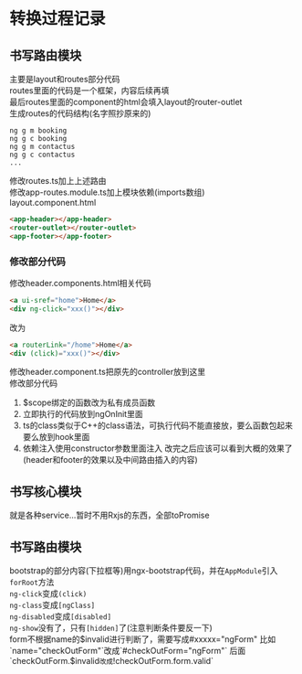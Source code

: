 # 转换过程记录
## 书写路由模块
主要是layout和routes部分代码  
routes里面的代码是一个框架，内容后续再填  
最后routes里面的component的html会填入layout的router-outlet  
生成routes的代码结构(名字照抄原来的)
```text
ng g m booking
ng g c booking
ng g m contactus
ng g c contactus
...
```
修改routes.ts加上上述路由  
修改app-routes.module.ts加上模块依赖(imports数组)  
layout.component.html
```html
<app-header></app-header>
<router-outlet></router-outlet>
<app-footer></app-footer>
```
### 修改部分代码
修改header.components.html相关代码  
```html
<a ui-sref="home">Home</a>
<div ng-click="xxx()"></div>
```
改为
```html
<a routerLink="/home">Home</a>
<div (click)="xxx()"></div>
```
修改header.component.ts把原先的controller放到这里  
修改部分代码
1. $scope绑定的函数改为私有成员函数
1. 立即执行的代码放到ngOnInit里面  
1. ts的class类似于C++的class语法，可执行代码不能直接放，要么函数包起来要么放到hook里面  
1. 依赖注入使用constructor参数里面注入
改完之后应该可以看到大概的效果了(header和footer的效果以及中间路由插入的内容)  

## 书写核心模块
就是各种service...暂时不用Rxjs的东西，全部toPromise  

## 书写路由模块
bootstrap的部分内容(下拉框等)用ngx-bootstrap代码，并在`AppModule`引入`forRoot`方法  
`ng-click`变成`(click)`  
`ng-class`变成`[ngClass]`  
`ng-disabled`变成`[disabled]`  
`ng-show`没有了，只有`[hidden]`了(注意判断条件要反一下)  
form不根据name的$invalid进行判断了，需要写成#xxxxx="ngForm"  
比如`name="checkOutForm"`改成`#checkOutForm="ngForm"`  
后面`checkOutForm.$invalid`改成`!checkOutForm.form.valid`  